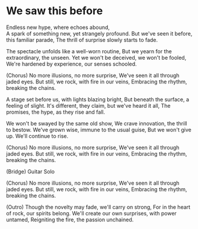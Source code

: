 # We saw this before

Endless new hype, where echoes abound,<br>
A spark of something new, yet strangely profound.
But we've seen it before, this familiar parade,
The thrill of surprise slowly starts to fade.

The spectacle unfolds like a well-worn routine,
But we yearn for the extraordinary, the unseen.
Yet we won't be deceived, we won't be fooled,
We're hardened by experience, our senses schooled.

(Chorus)
No more illusions, no more surprise,
We've seen it all through jaded eyes.
But still, we rock, with fire in our veins,
Embracing the rhythm, breaking the chains.

A stage set before us, with lights blazing bright,
But beneath the surface, a feeling of slight.
It's different, they claim, but we've heard it all,
The promises, the hype, as they rise and fall.

We won't be swayed by the same old show,
We crave innovation, the thrill to bestow.
We've grown wise, immune to the usual guise,
But we won't give up. We'll continue to rise.

(Chorus)
No more illusions, no more surprise,
We've seen it all through jaded eyes.
But still, we rock, with fire in our veins,
Embracing the rhythm, breaking the chains.

(Bridge)
Guitar Solo

(Chorus)
No more illusions, no more surprise,
We've seen it all through jaded eyes.
But still, we rock, with fire in our veins,
Embracing the rhythm, breaking the chains.

(Outro)
Though the novelty may fade, we'll carry on strong,
For in the heart of rock, our spirits belong.
We'll create our own surprises, with power untamed,
Reigniting the fire, the passion unchained.
